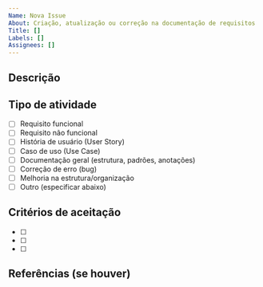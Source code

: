```yaml
---
Name: Nova Issue
About: Criação, atualização ou correção na documentação de requisitos
Title: []
Labels: []
Assignees: []
---
```


## Descrição

<!-- Descreva claramente o que deve ser feito, incluindo o que precisa ser criado, corrigido ou alterado. -->

## Tipo de atividade

<!-- Marque com um X o tipo da tarefa -->
- [ ] Requisito funcional
- [ ] Requisito não funcional
- [ ] História de usuário (User Story)
- [ ] Caso de uso (Use Case)
- [ ] Documentação geral (estrutura, padrões, anotações)
- [ ] Correção de erro (bug)
- [ ] Melhoria na estrutura/organização
- [ ] Outro (especificar abaixo)

## Critérios de aceitação

<!-- Liste o que precisa estar pronto ou correto para essa issue ser considerada concluída -->
- [ ]
- [ ]
- [ ]

## Referências (se houver)

<!-- Links, documentos ou informações que possam ajudar na execução da tarefa -->